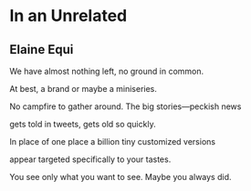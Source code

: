 # In an Unrelated
## Elaine Equi
We have almost nothing left,
no ground in common.

At best, a brand
or maybe a miniseries.

No campfire to gather around.
The big stories—peckish news

gets told in tweets,
gets old so quickly.

In place of one place
a billion tiny customized versions

appear targeted specifically
to your tastes.

You see only what you want to see.
Maybe you always did.